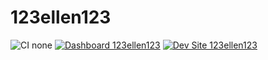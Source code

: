 # 123ellen123

![CI none](https://img.shields.io/badge/ci-none-orange.svg)
[![Dashboard 123ellen123](https://img.shields.io/badge/dashboard-123ellen123-yellow.svg)](https://dashboard.pantheon.io/sites/62cae4d6-cd42-42fd-a410-14f051d41e37#dev/code)
[![Dev Site 123ellen123](https://img.shields.io/badge/site-123ellen123-blue.svg)](http://dev-123ellen123.pantheonsite.io/)